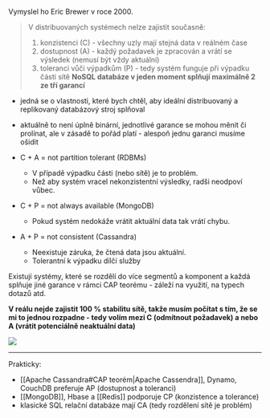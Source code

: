 Vymyslel ho Eric Brewer v roce 2000. 

> V distribuovaných systémech nelze zajistit současně:
> 1. konzistenci (C) - všechny uzly mají stejná data v reálném čase
> 2. dostupnost (A) - každý požadavek je zpracován a vrátí se výsledek (nemusí být vždy aktuální)
> 3. toleranci vůči výpadkům (P) - tedy systém funguje při výpadku části sítě
> **NoSQL databáze v jeden moment splňují maximálně 2 ze tří garancí**

- jedná se o vlastnosti, které bych chtěl, aby ideální distribuovaný a replikovaný databázový stroj splňoval
- aktuálně to není úplně binární, jednotlivé garance se mohou měnit či prolínat, ale v zásadě to pořád platí - alespoň jednu garanci musíme ošidit

- C + A = not partition tolerant (RDBMs)
	- V případě výpadku části (nebo sítě) je to problém.
	- Než aby systém vracel nekonzistentní výsledky, radši neodpoví vůbec.
- C + P = not always available (MongoDB)
	- Pokud systém nedokáže vrátit aktuální data tak vrátí chybu.
- A + P = not consistent (Cassandra)
	- Neexistuje záruka, že čtená data jsou aktuální.
	- Tolerantní k výpadku dílčí služby

Existují systémy, které se rozdělí do více segmentů a komponent a každá splňuje jiné garance v rámci CAP teorému - záleží na využití, na typech dotazů atd.

**V reálu nejde zajistit 100 % stabilitu sítě, takže musím počítat s tím, že se mi to jednou rozpadne - tedy volím mezi C (odmítnout požadavek) a nebo A (vrátit potenciálně neaktuální data)**

![](https://lh7-rt.googleusercontent.com/docsz/AD_4nXfdmTRh4FdR4V9fULTZPnxQN2mZRk9zIf14m4QedftrBKZgBFxry6mQQC_taQYo15gmNac2JtXRN5KzOLFRT5qp3ezgsV9dbYluyeETD7MuG4xEIeM-fYzbSKpZGgtK38EZHk2NAfTdGpJG6724XZ6Yas4?key=yGg6q_DMLJu5fx9VlDS_rQ)

***
Prakticky:
- [[Apache Cassandra#CAP teorém|Apache Cassendra]], Dynamo, CouchDB preferuje AP (dostupnost a toleranci)
- [[MongoDB]], Hbase a [[Redis]] podporuje CP (konzistence a tolerance)
- klasické SQL relační databáze mají CA (tedy rozdělení sítě je problém)